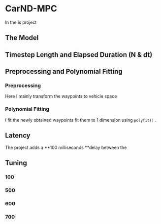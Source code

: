 # CarND-MPC
In the is project

## The Model



## Timestep Length and Elapsed Duration (N & dt)

## Preprocessing and Polynomial Fitting

### Preprocessing
Here I mainly transform the waypoints to vehicle space

### Polynomial Fitting
I fit the newly obtained waypoints fit them to  1 dimension using `polyfit()` .


## Latency
The project adds a **100 milliseconds **delay between the 

## Tuning 

### 100 

### 500 

### 600

### 700